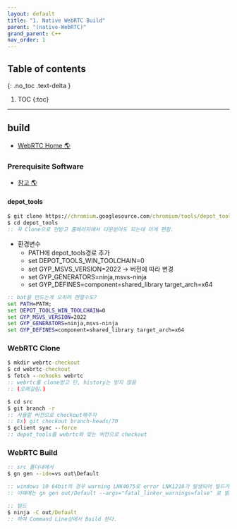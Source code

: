 ```yaml
---
layout: default
title: "1. Native WebRTC Build"
parent: "(native-WebRTC)"
grand_parent: C++
nav_order: 1
---
```


## Table of contents
{: .no_toc .text-delta }

1. TOC
{:toc}

---

## build

* [WebRTC Home 🌎](https://webrtc.github.io/webrtc-org/native-code/development/)

### Prerequisite Software

* [참고 🌎](https://webrtc.github.io/webrtc-org/native-code/development/prerequisite-sw/)

#### depot_tools

```bat
$ git clone https://chromium.googlesource.com/chromium/tools/depot_tools.git
$ cd depot_tools
:: 꼭 Clone으로 안받고 홈페이지에서 다운받아도 되는데 이게 편함.
```

* 환경변수
    * PATH에 depot_tools경로 추가
    * set DEPOT_TOOLS_WIN_TOOLCHAIN=0
    * set GYP_MSVS_VERSION=2022 -> 버전에 따라 변경
    * set GYP_GENERATORS=ninja,msvs-ninja
    * set GYP_DEFINES=component=shared_library target_arch=x64

```bat
:: bat을 만드는게 오히려 편할수도?
set PATH=PATH;
set DEPOT_TOOLS_WIN_TOOLCHAIN=0
set GYP_MSVS_VERSION=2022
set GYP_GENERATORS=ninja,msvs-ninja
set GYP_DEFINES=component=shared_library target_arch=x64
```

### WebRTC Clone

```bat
$ mkdir webrtc-checkout
$ cd webrtc-checkout
$ fetch --nohooks webrtc
:: webrtc를 clone받고 단, history는 받지 않음
:: (오래걸림.)

$ cd src
$ git branch -r
:: 사용할 버전으로 checkout해주자
:: Ex) git checkout branch-heads/70
$ gclient sync --force
:: depot_tools를 webrtc와 맞는 버전으로 checkout
```

### WebRTC Build

```bat
:: src 폴더내에서
$ gn gen --ide=vs out\Default

:: windows 10 64bit의 경우 warning LNK4075로 error LNK1218가 발생되어 빌드가 중지되는데, 
:: 이때에는 gn gen out/Default --args="fatal_linker_warnings=false" 로 빌드하면 된다.
```

```bat
:: 빌드
$ ninja -C out/Default  
:: 하여 Command Line상에서 Build 한다.
```

